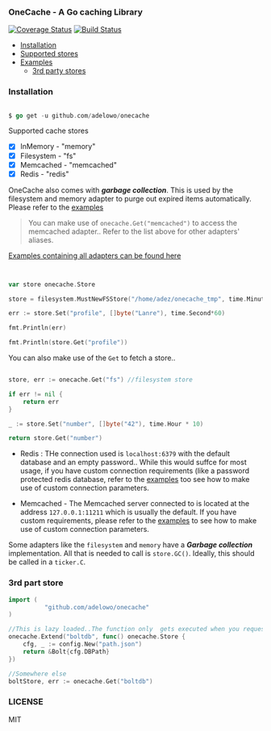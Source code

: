 ### OneCache - A Go caching Library

[![Coverage Status](https://coveralls.io/repos/github/adelowo/onecache/badge.svg)](https://coveralls.io/github/adelowo/onecache)
[![Build Status](https://img.shields.io/travis/adelowo/onecache/master.svg?style=flat-square)](https://travis-ci.org/adelowo/onecache.svg?branch=master)

- [Installation](#install)
- [Supported stores](#stores)
- [Examples](#eg)
  - [3rd party stores](#extra)

<div id="install"></div>

### Installation

```go

$ go get -u github.com/adelowo/onecache

```

<div id="stores"></div>

Supported cache stores

- [x] InMemory - "memory"
- [x] Filesystem - "fs"
- [x] Memcached - "memcached"
- [x] Redis  - "redis"

OneCache also comes with ___garbage collection___. This is used by the filesystem and memory adapter to purge out expired items automatically. Please refer to the [examples][eg]

> You can make use of `onecache.Get("memcached")` to access the memcached adapter.. Refer to the list above for other adapters' aliases. 


<div id="eg"></div>

[Examples containing all adapters can be found here][eg]

```go


var store onecache.Store

store = filesystem.MustNewFSStore("/home/adez/onecache_tmp", time.Minute*10)

err := store.Set("profile", []byte("Lanre"), time.Second*60)

fmt.Println(err)

fmt.Println(store.Get("profile"))

```

You can also make use of the `Get` to fetch a store..

```go

store, err := onecache.Get("fs") //filesystem store

if err != nil {
	return err
}

_ := store.Set("number", []byte("42"), time.Hour * 10)

return store.Get("number")

```

- Redis : THe connection used is `localhost:6379` with the default database and an empty password.. While this would suffce for most usage, if you have custom connection requirements (like a password protected redis database, refer to the [examples][eg] too see how to make use of custom connection parameters.

- Memcached - The Memcached server connected to is located at the address `127.0.0.1:11211` which is usually the default. If you have custom requirements, please refer to the [examples][eg] to see how to make use of custom connection parameters.

Some adapters like the `filesystem` and `memory` have a ___Garbage collection___ implementation. All
that is needed to call is `store.GC()`. Ideally, this should be called in a `ticker.C`. 

<div id="extra"></div>

### 3rd part store

```go
import (
          "github.com/adelowo/onecache"
)

//This is lazy loaded..The function only  gets executed when you request for the boltdb store
onecache.Extend("boltdb", func() onecache.Store {
	cfg, _ := config.New("path.json")
	return &Bolt{cfg.DBPath}
})

//Somewhere else
boltStore, err := onecache.Get("boltdb")

```

### LICENSE
MIT

[eg]: https://github.com/adelowo/onecache/blob/master/_examples/main.go
